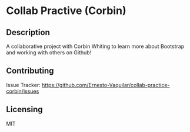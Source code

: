 # Collab Practive (Corbin)
## Description
A collaborative project with Corbin Whiting to learn more about Bootstrap and working with others on Github!

## Contributing
Issue Tracker: https://github.com/Ernesto-Vaquilar/collab-practice-corbin/issues

## Licensing
MIT
